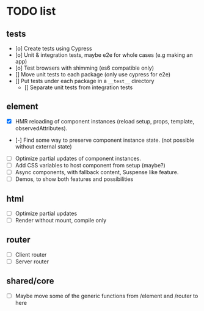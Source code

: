 TODO list
===========

tests
-----------
* [o] Create tests using Cypress
* [o] Unit & integration tests, maybe e2e for whole cases (e.g making an app)
* [o] Test browsers with shimming (es6 compatible only)
* [] Move unit tests to each package (only use cypress for e2e)
* [] Put tests under each package in a `__test__` directory
  * [] Separate unit tests from integration tests

element
-----------
* [x] HMR reloading of component instances (reload setup, props, template, observedAttributes).
* [-] Find some way to preserve component instance state. (not possible without external state)
* [ ] Optimize partial updates of component instances.
* [ ] Add CSS variables to host component from setup (maybe?)
* [ ] Async components, with fallback content, Suspense like feature.
* [ ] Demos, to show both features and possibilities

html
-----------
* [ ] Optimize partial updates
* [ ] Render without mount, compile only

router
-----------
* [ ] Client router
* [ ] Server router

shared/core
------------
* [ ] Maybe move some of the generic functions from /element and /router to here

